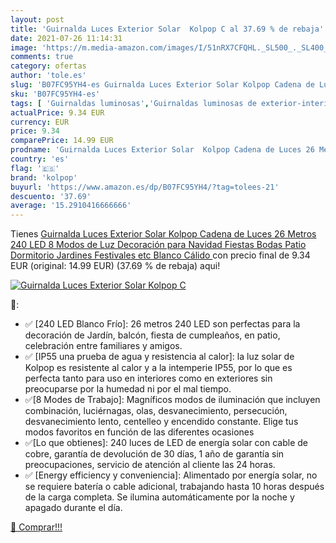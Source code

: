 ```yaml
---
layout: post
title: 'Guirnalda Luces Exterior Solar  Kolpop C al 37.69 % de rebaja'
date: 2021-07-26 11:14:31
image: 'https://m.media-amazon.com/images/I/51nRX7CFQHL._SL500_._SL400_.jpg'
comments: true
category: ofertas
author: 'tole.es'
slug: 'B07FC95YH4-es Guirnalda Luces Exterior Solar Kolpop Cadena de Luces 26...'
sku: 'B07FC95YH4-es'
tags: [ 'Guirnaldas luminosas','Guirnaldas luminosas de exterior-interior','Iluminación','kolpop','navidad', ]
actualPrice: 9.34 EUR
currency: EUR
price: 9.34
comparePrice: 14.99 EUR
prodname: 'Guirnalda Luces Exterior Solar  Kolpop Cadena de Luces 26 Metros 240 LED  8 Modos de Luz  Decoración para Navidad  Fiestas  Bodas  Patio  Dormitorio Jardines  Festivales  etc  Blanco Cálido '
country: 'es'
flag: '🇪🇸'
brand: 'kolpop'
buyurl: 'https://www.amazon.es/dp/B07FC95YH4/?tag=tolees-21'
descuento: '37.69'
average: '15.2910416666666'
---
```


Tienes [Guirnalda Luces Exterior Solar  Kolpop Cadena de Luces 26 Metros 240 LED  8 Modos de Luz  Decoración para Navidad  Fiestas  Bodas  Patio  Dormitorio Jardines  Festivales  etc  Blanco Cálido ](https://www.amazon.es/dp/B07FC95YH4/?tag=tolees-21) con precio final de  9.34 EUR (original: 14.99 EUR) (37.69 %  de rebaja) aqui!

[![Guirnalda Luces Exterior Solar  Kolpop C](https://m.media-amazon.com/images/I/51nRX7CFQHL._SL500_._SL400_.jpg)](https://www.amazon.es/dp/B07FC95YH4/?tag=tolees-21)

🔎:

- ✅ [240 LED Blanco Frío]: 26 metros 240 LED son perfectas para la decoración de Jardín, balcón, fiesta de cumpleaños, en patio, celebración entre familiares y amigos.
- ✅ [IP55 una prueba de agua y resistencia al calor]: la luz solar de Kolpop es resistente al calor y a la intemperie IP55, por lo que es perfecta tanto para uso en interiores como en exteriores sin preocuparse por la humedad ni por el mal tiempo.
- ✅[8 Modes de Trabajo]: Magníficos modos de iluminación que incluyen combinación, luciérnagas, olas, desvanecimiento, persecución, desvanecimiento lento, centelleo y encendido constante. Elige tus modos favoritos en función de las diferentes ocasiones
- ✅[Lo que obtienes]: 240 luces de LED de energía solar con cable de cobre, garantía de devolución de 30 días, 1 año de garantía sin preocupaciones, servicio de atención al cliente las 24 horas.
- ✅ [Energy efficiency y conveniencia]: Alimentado por energía solar, no se requiere batería o cable adicional, trabajando hasta 10 horas después de la carga completa. Se ilumina automáticamente por la noche y apagado durante el día.

[🛒 Comprar!!!](https://www.amazon.es/dp/B07FC95YH4/?tag=tolees-21)
